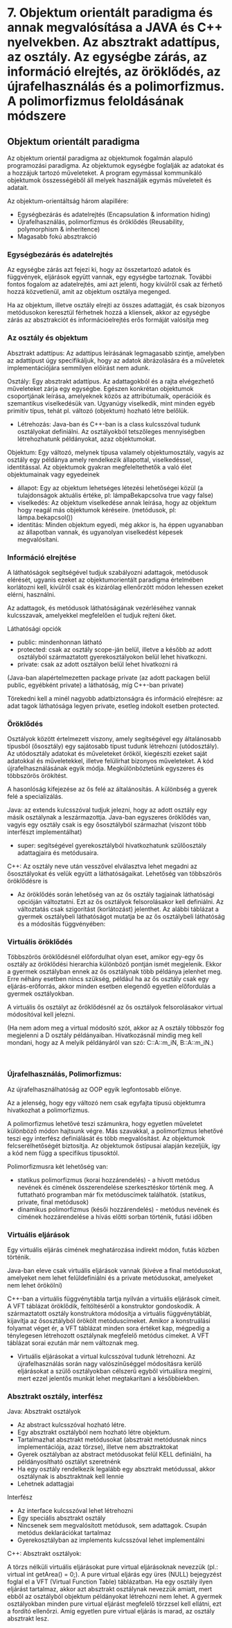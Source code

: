 # 7. Objektum orientált paradigma és annak megvalósítása a JAVA és C++ nyelvekben. Az absztrakt adattípus, az osztály. Az egységbe zárás, az információ elrejtés, az öröklődés, az újrafelhasználás és a polimorfizmus. A polimorfizmus feloldásának módszere


## Objektum orientált paradigma

Az objektum orientál paradigma az objektumok fogalmán alapuló programozási paradigma. Az objektumok egységbe foglalják az adatokat és a hozzájuk tartozó műveleteket. A program egymással kommunikáló objektumok összességéből áll melyek használják egymás műveleteit és adatait.

Az objektum-orientáltság három alapillére:

- Egységbezárás és adatelrejtés (Encapsulation & information hiding)
- Újrafelhasználás, polimorfizmus és öröklődés (Reusability, polymorphism & inheritence)
- Magasabb fokú absztrakció

### Egységbezárás és adatelrejtés 

Az egységbe zárás azt fejezi ki, hogy az összetartozó adatok és függvények, eljárások együtt vannak, egy egységbe tartoznak.
További fontos fogalom az adatelrejtés, ami azt jelenti, hogy kívülről csak az férhető hozzá közvetlenül, amit az objektum osztálya megenged.

Ha az objektum, illetve osztály elrejti az összes adattagját, és csak bizonyos metódusokon keresztül férhetnek hozzá a kliensek, akkor az egységbe zárás az absztrakciót és információelrejtés erős formáját valósítja meg

### Az osztály és objektum

Absztrakt adattípus: Az adattípus leírásának legmagasabb szintje, amelyben az adattípust úgy specifikáljuk, hogy az adatok ábrázolására és a műveletek implementációjára semmilyen előírást nem adunk.

Osztály: Egy absztrakt adattípus. Az adattagokból és a rajta elvégezhető műveleteket zárja egy egységbe. Egészen konkrétan objektumok csoportjának leírása, amelyeknek közös az attribútumaik, operációik és szemantikus viselkedésük van. Ugyanúgy viselkedik, mint minden egyéb primitív típus, tehát pl. változó (objektum) hozható létre belőlük.

- Létrehozás: Java-ban és C++-ban is a class kulcsszóval tudunk osztályokat definiálni. Az osztályokból tetszőleges mennyiségben létrehozhatunk példányokat, azaz objektumokat. 

Objektum: Egy változó, melynek típusa valamely objektumosztály, vagyis az osztály egy példánya amely rendelkezik állapottal, viselkedéssel, identitással. Az objektumok gyakran megfeleltethetők a való élet objektumainak vagy egyedeinek

- állapot: Egy az objektum lehetséges létezési lehetőségei közül (a tulajdonságok aktuális értéke, pl: lámpaBekapcsolva true vagy false)
- viselkedés: Az objektum viselkedése annak leírása, hogy az objektum hogy reagál más objektumok kéréseire. (metódusok, pl: lámpa.bekapcsol())
- identitás: Minden objektum egyedi, még akkor is, ha éppen ugyanabban az állapotban vannak, és ugyanolyan viselkedést képesek megvalósítani.

### Információ elrejtése

A láthatóságok segítségével tudjuk szabályozni adattagok, metódusok elérését, ugyanis ezeket az objektumorientált paradigma értelmében korlátozni kell, kívülről csak és kizárólag ellenőrzött módon lehessen ezeket elérni, használni.

Az adattagok, és metódusok láthatóságának vezérléséhez vannak kulcsszavak, amelyekkel megfelelően el tudjuk rejteni őket.

Láthatósági opciók

- public: mindenhonnan látható
- protected: csak az osztály scope-ján belül, illetve a később az adott osztályból származtatott gyerekosztályokon belül lehet hivatkozni.
- private: csak az adott osztályon belül lehet hivatkozni rá

(Java-ban alapértelmezetten package private (az adott packagen belül public, egyébként private) a láthatóság, míg C++-ban private)

Törekedni kell a minél nagyobb adatbiztonságra és információ elrejtésre: az adat tagok láthatósága legyen private, esetleg indokolt esetben protected.

### Öröklődés

Osztályok között értelmezett viszony, amely segítségével egy általánosabb típusból (ősosztály) egy sajátosabb típust tudunk létrehozni (utódosztály). Az utódosztály adatokat és műveleteket örököl, kiegészíti ezeket saját adatokkal és műveletekkel, illetve felülírhat bizonyos műveleteket. A kód újrafelhasználásának egyik módja. Megkülönböztetünk egyszeres és többszörös örökítést.

A hasonlóság kifejezése az ős felé az általánosítás. A különbség a gyerek felé a specializálás.

Java: az extends kulcsszóval tudjuk jelezni, hogy az adott osztály egy másik osztálynak a leszármazottja. Java-ban egyszeres öröklődés van, vagyis egy osztály csak is egy ősosztályból származhat (viszont több interfészt implementálhat)

- super: segítségével gyerekosztályból hivatkozhatunk szűlőosztály adattagjaira és metódusaira.

C++: Az osztály neve után vesszővel elválasztva lehet megadni az ősosztályokat és velük együtt a láthatóságaikat. Lehetőség van többszörös öröklődésre is
 
- Az öröklődés során lehetőség van az ős osztály tagjainak láthatósági opcióján változtatni. Ezt az ős osztályok felsorolásakor kell definiálni. Az változtatás csak szigorítást (korlátozást) jelenthet. Az alábbi táblázat a gyermek osztálybeli láthatóságot mutatja be az ős osztálybeli láthatóság és a módosítás függvényében:
 
### Virtuális öröklődés 

Többszörös öröklődésnél előfordulhat olyan eset, amikor egy-egy ős osztály az öröklődési hierarchia különböző pontján ismét megjelenik. Ekkor a gyermek osztályban ennek az ős osztálynak több példánya jelenhet meg. Erre néhány esetben nincs szükség, például ha az ős osztály csak egy eljárás-erőforrás, akkor minden esetben elegendő egyetlen előfordulás a gyermek osztályokban.
 
A virtuális ős osztályt az őröklődésnél az ős osztályok felsorolásakor virtual módosítóval kell jelezni.
 
(Ha nem adom meg a virtual módosító szót, akkor az A osztály többször fog megjelenni a D osztály példányaiban. Hivatkozásnál mindig meg kell mondani, hogy az A melyik példányáról van szó: C::A::m_iN, B::A::m_iN.)

 
### Újrafelhasználás, Polimorfizmus:

Az újrafelhasználhatóság az OOP egyik legfontosabb előnye.

Az a jelenség, hogy egy változó nem csak egyfajta típusú objektumra hivatkozhat a polimorfizmus.

A polimorfizmus lehetővé teszi számunkra, hogy egyetlen műveletet különböző módon hajtsunk végre. Más szavakkal, a polimorfizmus lehetővé teszi egy interfész definiálását és több megvalósítást. Az objektumok felcserélhetőségét biztosítja. Az objektumok őstípusai alapján kezeljük, így a kód nem függ a specifikus típusoktól. 

Polimorfizmusra két lehetőség van:

- statikus polimorfizmus (korai hozzárendelés) - a hívott metódus nevének és címének összerendelése szerkesztéskor történik meg. A futtatható programban már fix metóduscímek találhatók. (statikus, private, final metódusok)
- dinamikus polimorfizmus (késői hozzárendelés) - metódus nevének és címének hozzárendelése a hívás előtti sorban történik, futási időben

### Virtuális eljárások

Egy virtuális eljárás címének meghatározása indirekt módon, futás közben történik.

Java-ban eleve csak virtuális eljárások vannak (kivéve a final metódusokat, amelyeket nem lehet felüldefiniálni és a private metódusokat, amelyeket nem lehet örökölni)

C++-ban a virtuális függvénytábla tartja nyilván a virtuális eljárások címeit. A VFT táblázat öröklődik, feltöltéséről a konstruktor gondoskodik. A származtatott osztály konstruktora módosítja a virtuális függvénytáblát, kijavítja az ősosztályból örökölt metóduscímeket. Amikor a konstruálási folyamat véget ér, a VFT táblázat minden sora értéket kap, mégpedig a ténylegesen létrehozott osztálynak megfelelő metódus címeket. A VFT táblázat sorai ezután már nem változnak meg.

- Virtuális eljárásokat a virtual kulcsszóval tudunk létrehozni. Az újrafelhasználás során nagy valószínűséggel módosításra kerülő eljárásokat a szülő osztályokban célszerű egyből virtuálisra megírni, mert ezzel jelentős munkát lehet megtakarítani a későbbiekben.
 
### Absztrakt osztály, interfész

Java:
Absztrakt osztályok

- Az abstract kulcsszóval hozható létre. 
- Egy absztrakt osztályból nem hozható létre objektum.
- Tartalmazhat absztrakt metódusokat (absztrakt metódusnak nincs implementációja, azaz törzse), illetve nem absztraktokat
- Gyerek osztályban az abstract metódusokat felül KELL definiálni, ha példányosítható osztályt szeretnénk
- Ha egy osztály rendelkezik legalább egy absztrakt metódussal, akkor osztálynak is absztraktnak kell lennie
- Lehetnek adattagjai

Interfész

- Az interface kulcsszóval lehet létrehozni
- Egy speciális absztrakt osztály
- Nincsenek sem megvalósított metódusok, sem adattagok. Csupán metódus deklarációkat tartalmaz
- Gyerekosztályban az implements kulcsszóval lehet implementálni

C++:
Absztrakt osztályok:

A törzs nélküli virtuális eljárásokat pure virtual eljárásoknak nevezzük (pl.: virtual int getArea() = 0;). A pure virtual eljárás egy üres (NULL) bejegyzést foglal el a VFT (Virtual Function Table) táblázatban. Ha egy osztály ilyen eljárást tartalmaz, akkor azt absztrakt osztálynak nevezzük amiatt, mert ebből az osztályból objektum példányokat létrehozni nem lehet. A gyermek osztályokban minden pure virtual eljárást megfelelő törzzsel kell ellátni, ezt a fordító ellenőrzi. Amíg egyetlen pure virtual eljárás is marad, az osztály absztrakt lesz.

